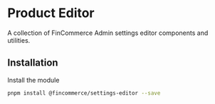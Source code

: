 # Product Editor

A collection of FinCommerce Admin settings editor components and utilities.

## Installation

Install the module

```bash
pnpm install @fincommerce/settings-editor --save
```

